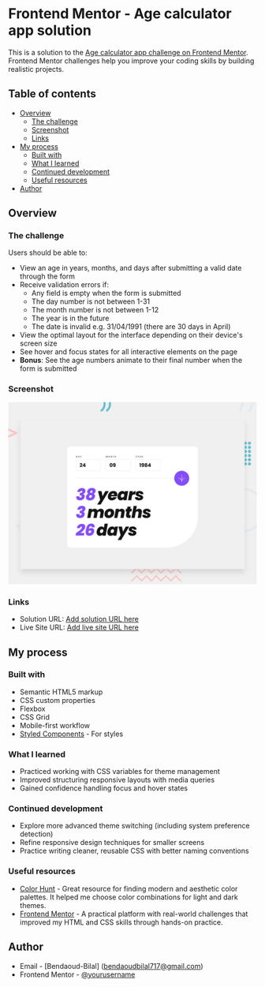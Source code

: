 # Frontend Mentor - Age calculator app solution

This is a solution to the [Age calculator app challenge on Frontend Mentor](https://www.frontendmentor.io/challenges/age-calculator-app-dF9DFFpj-Q). Frontend Mentor challenges help you improve your coding skills by building realistic projects. 

## Table of contents

- [Overview](#overview)
  - [The challenge](#the-challenge)
  - [Screenshot](#screenshot)
  - [Links](#links)
- [My process](#my-process)
  - [Built with](#built-with)
  - [What I learned](#what-i-learned)
  - [Continued development](#continued-development)
  - [Useful resources](#useful-resources)
- [Author](#author)




## Overview

### The challenge

Users should be able to:

- View an age in years, months, and days after submitting a valid date through the form
- Receive validation errors if:
  - Any field is empty when the form is submitted
  - The day number is not between 1-31
  - The month number is not between 1-12
  - The year is in the future
  - The date is invalid e.g. 31/04/1991 (there are 30 days in April)
- View the optimal layout for the interface depending on their device's screen size
- See hover and focus states for all interactive elements on the page
- **Bonus**: See the age numbers animate to their final number when the form is submitted


### Screenshot

![Website preview](./preview.jpg)


### Links

- Solution URL: [Add solution URL here](https://github.com/Bendaoud-Bilal/AgeCalculator)
- Live Site URL: [Add live site URL here](https://age-calculator-puce-eight.vercel.app/)

## My process

### Built with

- Semantic HTML5 markup
- CSS custom properties
- Flexbox
- CSS Grid
- Mobile-first workflow
- [Styled Components](https://styled-components.com/) - For styles



### What I learned
- Practiced working with CSS variables for theme management  
- Improved structuring responsive layouts with media queries  
- Gained confidence handling focus and hover states  

### Continued development
- Explore more advanced theme switching (including system preference detection)  
- Refine responsive design techniques for smaller screens  
- Practice writing cleaner, reusable CSS with better naming conventions  



### Useful resources

- [Color Hunt](https://colorhunt.co/) - Great resource for finding modern and aesthetic color palettes. It helped me choose color combinations for light and dark themes.  
- [Frontend Mentor](https://www.frontendmentor.io/) - A practical platform with real-world challenges that improved my HTML and CSS skills through hands-on practice.  




## Author

- Email - [Bendaoud-Bilal] (bendaoudbilal717@gmail.com)
- Frontend Mentor - [@yourusername](https://www.frontendmentor.io/profile/Bendaoud-Bilal)







